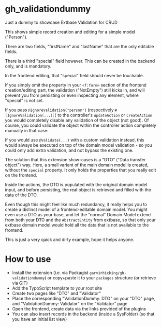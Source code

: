 # gh_validationdummy

Just a dummy to showcase Extbase Validation for CRUD

This shows simple record creation and editing for a simple model ("Person").

There are two fields, "firstName" and "lastName" that are the only editable fields.

There is a third "special" field however. This can be created in the backend only, and is mandatory.

In the frontend editing, that "special" field should never be touchable.

If you simply omit the property in your `<f:form>` section of the frontend creation/editing part, the validation ("NotEmpty") still kicks in, and will prevent you from persisting or even inspecting any element, where "special" is not set.

If you pass `@IgnoreValidation("person")` (respectively `#[IgnoreValidation(...)]`) to the controller's `updateAction` or `createAction` you would completely disable any validation of the object (not good). Of course, you could validate the object within the controller action completely manually in that case.

If you would use `@Validate(...)` with a custom validation instead, this would always be executed on top of the domain model validation - so you could only add extra validation, and not bypass the existing one.

The solution that this extension show-cases is a "DTO" ("Data transfer object") way. Here, a small variant of the main domain model is created, without the `special` property. It only holds the properties that you really edit on the frontend.

Inside the actions, the DTO is populated with the original domain model input, and before persisting, the real object is retrieved and filled with the data of the DTO.

Even though this might feel like much redundancy, it really helps you to create a distinct model of a frontend-editable domain model. You might even use a DTO as your base, and let the "normal" Domain Model extend from both your DTO and the `AbstractEntity` from extbase, so that only your extbase domain model would hold all the data that is not available to the frontend. 

This is just a very quick and dirty example, hope it helps anyone.

# How to use

* Install the extension (i.e. via Packagist `garvinhicking/gh-validationdummy`) or copy+paste it to your `packages` structure (or retrieve via GIT)
* Add the TypoScript template to your root site
* Create two pages like "DTO" and "Validator"
* Place the corresponding "ValidationDummy: DTO" on your "DTO" page, and "ValidationDummy: Validator" on the "Validator" page
* Open the frontend, create data via the links provided of the plugins
* You can also insert records in the backend (inside a SysFolder) (so that you have an initial list view)




